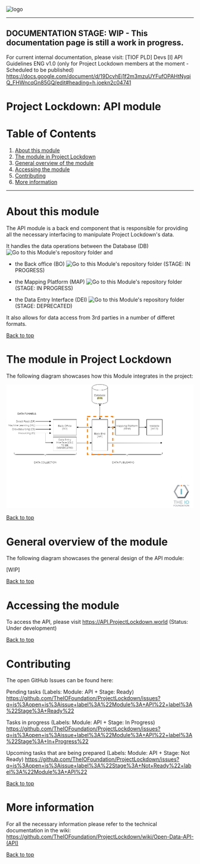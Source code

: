 <a id="top"></a>
![logo](https://user-images.githubusercontent.com/9198668/85232285-68543380-b430-11ea-8353-1aafb79baf78.png)
***

## DOCUMENTATION STAGE: WIP - This documentation page is still a work in progress.

For current internal documentation, please visit:
[TIOF PLD] Devs [I] API Guidelines ENG v1.0 (only for Project Lockdown members at the moment - Scheduled to be published)
https://docs.google.com/document/d/19DcvhEj1f2m3mzuUYFufOPAHtNyqiQ_FHWncqGn85GQ/edit#heading=h.joekn2c04741

# Project Lockdown: API module

# Table of Contents
1. [About this module](#about-this-module)
2. [The module in Project Lockdown](#the-module-in-project-lockdown)
3. [General overview of the module](#general-overview-of-the-module)
4. [Accessing the module](#accessing-the-module)
5. [Contributing](#contributing)
6. [More information](#more-information)

***

# About this module

The API module is a back end component that is responsible for providing all the necessary interfacing to manipulate Project Lockdown's data.

It handles the data operations between the <a href="https://github.com/TheIOFoundation/ProjectLockdown/wiki/Database-(DB)" style="text-decoration: none;cursor: pointer;" title="Check this Module's documentation" alt="Check this Module's documentation">Database (DB)</a>
<a href="https://github.com/TheIOFoundation/ProjectLockdown/tree/master/DB" style="text-decoration: none;cursor: pointer;" title="Go to this Module's repository folder" alt="Go to this Module's repository folder"><img src="https://user-images.githubusercontent.com/9198668/94901447-3ccdf400-04c9-11eb-809a-00db846a47e3.jpg" alt="Go to this Module's repository folder" title="Go to this Module's repository folder" xwidth="100" height="15px" /></a> and

- the <a href="https://github.com/TheIOFoundation/ProjectLockdown/wiki/Back-Office-(BO)" style="text-decoration: none;cursor: pointer;" title="Check this Module's documentation" alt="Check this Module's documentation">Back office (BO)</a> <a href="https://github.com/TheIOFoundation/ProjectLockdown/tree/master/BO" style="text-decoration: none;cursor: pointer;" title="Go to this Module's repository folder" alt="Go to this Module's repository folder"><img src="https://user-images.githubusercontent.com/9198668/94901447-3ccdf400-04c9-11eb-809a-00db846a47e3.jpg" alt="Go to this Module's repository folder" title="Go to this Module's repository folder" xwidth="100" height="15px" /></a> (STAGE: IN PROGRESS)

- the <a href="https://github.com/TheIOFoundation/ProjectLockdown/wiki/Mapping-Platform-(MAP)" style="text-decoration: none;cursor: pointer;" title="Check this Module's documentation" alt="Check this Module's documentation">Mapping Platform (MAP)</a> <a href="https://github.com/TheIOFoundation/ProjectLockdown/tree/master/MAP" style="text-decoration: none;cursor: pointer;" title="Go to this Module's repository folder" alt="Go to this Module's repository folder"><img src="https://user-images.githubusercontent.com/9198668/94901447-3ccdf400-04c9-11eb-809a-00db846a47e3.jpg" alt="Go to this Module's repository folder" title="Go to this Module's repository folder" xwidth="100" height="15px" /></a> (STAGE: IN PROGRESS)

- the <a href="https://github.com/TheIOFoundation/ProjectLockdown/wiki/Data-Entry-Interface-(DEI)" style="text-decoration: none;cursor: pointer;" title="Check this Module's documentation" alt="Check this Module's documentation">Data Entry Interface (DEI)</a>
<a href="https://github.com/TheIOFoundation/ProjectLockdown/tree/master/DEI" style="text-decoration: none;cursor: pointer;" title="Go to this Module's repository folder" alt="Go to this Module's repository folder"><img src="https://user-images.githubusercontent.com/9198668/94901447-3ccdf400-04c9-11eb-809a-00db846a47e3.jpg" alt="Go to this Module's repository folder" title="Go to this Module's repository folder" xwidth="100" height="15px" /></a> (STAGE: DEPRECATED)

It also allows for data access from 3rd parties in a number of differet formats.





<a href="#top">Back to top</a>

# The module in Project Lockdown
The following diagram showcases how this Module integrates in the project:

<img src="https://github.com/TheIOFoundation/ProjectLockdown/blob/master/Docs/Diagrams/%5BTIOF%20PLD%5D%20Docs%20%5BP%5D%20General%20Modules%20Diagram%20Focus%20API%20ENG%20v1.0.png" alt="API Module Diagram" title="API Module Diagram"/>

<a href="#top">Back to top</a>

# General overview of the module
The following diagram showcases the general design of the API module:

[WIP]

<a href="#top">Back to top</a>

# Accessing the module
To access the API, please visit
https://API.ProjectLockdown.world
(Status: Under development)

<a href="#top">Back to top</a>

# Contributing
The open GitHub Issues can be found here:

Pending tasks (Labels: Module: API + Stage: Ready)
https://github.com/TheIOFoundation/ProjectLockdown/issues?q=is%3Aopen+is%3Aissue+label%3A%22Module%3A+API%22+label%3A%22Stage%3A+Ready%22

Tasks in progress (Labels: Module: API + Stage: In Progress)
https://github.com/TheIOFoundation/ProjectLockdown/issues?q=is%3Aopen+is%3Aissue+label%3A%22Module%3A+API%22+label%3A%22Stage%3A+In+Progress%22

Upcoming tasks that are being prepared (Labels: Module: API + Stage: Not Ready)
https://github.com/TheIOFoundation/ProjectLockdown/issues?q=is%3Aopen+is%3Aissue+label%3A%22Stage%3A+Not+Ready%22+label%3A%22Module%3A+API%22

<a href="#top">Back to top</a>

# More information
For all the necessary information please refer to the technical documentation in the wiki:
https://github.com/TheIOFoundation/ProjectLockdown/wiki/Open-Data-API-(API)

<a href="#top">Back to top</a>

